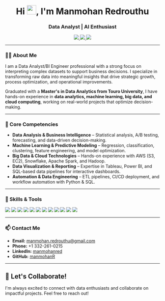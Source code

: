 <h1 align="center">Hi <img src="https://media.giphy.com/media/hvRJCLFzcasrR4ia7z/giphy.gif" width="30px"/>, I'm Manmohan Redrouthu </h1>
<h3 align="center">Data Analyst | AI Enthusiast</h3>

<p align="center">
  <a href="mailto:manmohan.redrouthu@gmail.com">
    <img src="https://img.shields.io/badge/Email-manmohan.redrouthu@gmail.com-informational?style=flat&logo=gmail&logoColor=white&color=red" />
  </a>
  <a href="tel:+13322610215">
    <img src="https://img.shields.io/badge/Phone-%2B13322610215-informational?style=flat&logo=phone&logoColor=white&color=blue" />
  </a>
  <a href="https://www.https://www.linkedin.com/in/manmohanred/">
    <img src="https://img.shields.io/badge/LinkedIn-Manmohan%20Redrouthu-blue?style=flat&logo=linkedin" />
  </a>
</p>

---

### 👨‍💻 About Me  

I am a Data Analyst/BI Engineer professional with a strong focus on interpreting complex datasets to support business decisions. I specialize in transforming raw data into meaningful insights that drive strategic growth, process optimization, and operational improvements.  

Graduated with a **Master's in Data Analytics from Touro University**, I have hands-on experience in **data analytics, machine learning, big data, and cloud computing**, working on real-world projects that optimize decision-making.

---

### 🌟 Core Competencies  

- **Data Analysis & Business Intelligence** – Statistical analysis, A/B testing, forecasting, and data-driven decision-making.  
- **Machine Learning & Predictive Modeling** – Regression, classification, clustering, feature engineering, and model optimization.  
- **Big Data & Cloud Technologies** – Hands-on experience with AWS (S3, EC2), Snowflake, Apache Spark, and Hadoop.  
- **Data Visualization & Reporting** – Expertise in Tableau, Power BI, and SQL-based data pipelines for interactive dashboards.  
- **Automation & Data Engineering** – ETL pipelines, CI/CD deployment, and workflow automation with Python & SQL.  

---

### 🔧 Skills & Tools  

<p align="left">
  <img src="https://img.shields.io/badge/-Python-3776AB?style=flat&logo=python&logoColor=white" />
  <img src="https://img.shields.io/badge/-SQL-4479A1?style=flat&logo=postgresql&logoColor=white" />
  <img src="https://img.shields.io/badge/-Tableau-E97627?style=flat&logo=tableau&logoColor=white" />
  <img src="https://img.shields.io/badge/-Power%20BI-F2C811?style=flat&logo=powerbi&logoColor=black" />
  <img src="https://img.shields.io/badge/-AWS-232F3E?style=flat&logo=amazonaws&logoColor=white" />
  <img src="https://img.shields.io/badge/-Snowflake-29B5E8?style=flat&logo=snowflake&logoColor=white" />
  <img src="https://img.shields.io/badge/-Apache%20Spark-FDEE21?style=flat&logo=apachespark&logoColor=black" />
  <img src="https://img.shields.io/badge/-Hadoop-66CCFF?style=flat&logo=apachehadoop&logoColor=black" />
  <img src="https://img.shields.io/badge/-Pandas-150458?style=flat&logo=pandas&logoColor=white" />
  <img src="https://img.shields.io/badge/-Numpy-013243?style=flat&logo=numpy&logoColor=white" />
  <img src="https://img.shields.io/badge/-MLflow-0194E2?style=flat&logo=mlflow&logoColor=white" />
  <img src="https://img.shields.io/badge/-Docker-2496ED?style=flat&logo=docker&logoColor=white" />
</p>

---

### 📫 Contact Me  

- **Email:** [manmohan.redrouthu@gmail.com](mailto:manmohan.redrouthu@gmail.com)  
- **Phone:** +1 332-261-0215  
- **LinkedIn:** [manmohanred](https://www.linkedin.com/in/manmohanred/)  
- **GitHub:** [manmohanR](https://github.com/manmohanR)  

---

## 🤝 Let's Collaborate!  

I'm always excited to connect with data enthusiasts and collaborate on impactful projects. Feel free to reach out!
